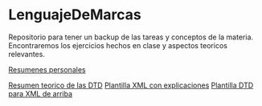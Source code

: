 # LenguajeDeMarcas

<!-- :TODO xsl ver que es pendiente para despues de navidades
Crear enlaces desde aqui hacia cada uno de los ejercicios 
dividiendolos en un esquema en funcion del contenido de cada uno de ellos 


 Añadir los namespace y entidades a la chuleta de las DTD
 Crear una chuleta de SHEMAS y empezar a completarla
 
	RESUMIR DOCUMENTO XML_XSD_activides_verAlumno
-->
Repositorio para tener un backup de las tareas y conceptos de la materia. Encontraremos los ejercicios hechos en clase
y aspectos teoricos relevantes.

[Resumenes personales](https://github.com/MateoCarballo/LenguajeDeMarcas/tree/main/_Resumenes_Personales)

[Resumen teorico de las DTD](https://github.com/MateoCarballo/LenguajeDeMarcas/blob/main/_Resumenes_Personales/DTD/Chuleta%20DTD.md)
[Plantilla XML con explicaciones](https://github.com/MateoCarballo/LenguajeDeMarcas/blob/main/_Resumenes_Personales/DTD/Plantilla_XML_con_DTD_externa.xml)
[Plantilla DTD para XML de arriba](https://github.com/MateoCarballo/LenguajeDeMarcas/blob/main/_Resumenes_Personales/DTD/Plantilla_XML.dtd)
